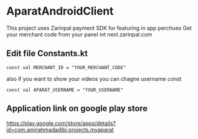 # AparatAndroidClient
This project uses Zarinpal payment SDK for featuring in app perchues
Get your merchant code from your panel int next.zarinpal.com

## Edit file Constants.kt

```
const val MERCHANT_ID = "YOUR_MERCHANT_CODE"
```

also if you want to show your videos you can chagne username const

```
const val APARAT_USERNAME = "YOUR_USERNAME"
```

## Application link on google play store 
https://play.google.com/store/apps/details?id=com.amirahmadadibi.projects.myaparat
